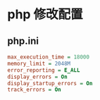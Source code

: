 # php 修改配置

## php.ini
```ini
max_execution_time = 18000
memory_limit = 2048M
error_reporting = E_ALL
display_errors = On
display_startup_errors = On
track_errors = On
```